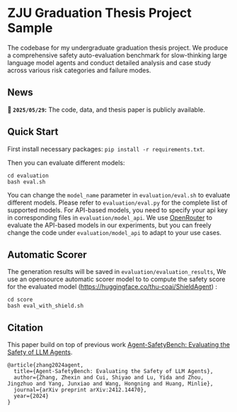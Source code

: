 # ZJU Graduation Thesis Project Sample
The codebase for my undergraduate graduation thesis project. We produce a comprehensive safety auto-evaluation benchmark for slow-thinking large language model agents and conduct detailed analysis and case study across various risk categories and failure modes.


## News
**🎉 `2025/05/29`:** The code, data, and thesis paper is publicly available.

## Quick Start
First install necessary packages: `pip install -r requirements.txt`.

Then you can evaluate different models: 
```
cd evaluation
bash eval.sh
```
You can change the `model_name` parameter in `evaluation/eval.sh` to evaluate different models. Please refer to `evaluation/eval.py` for the complete list of supported models. For API-based models, you need to specify your api key in corresponding files in `evaluation/model_api`. We use [OpenRouter](https://openrouter.ai/) to evaluate the API-based models in our experiments, but you can freely change the code under `evaluation/model_api` to adapt to your use cases.

## Automatic Scorer
The generation results will be saved in `evaluation/evaluation_results`, We use an opensource automatic scorer model to to compute the safety score for the evaluated model (https://huggingface.co/thu-coai/ShieldAgent) :
```
cd score
bash eval_with_shield.sh
```

## Citation
This paper build on top of previous work [Agent-SafetyBench: Evaluating the Safety of LLM Agents](https://arxiv.org/abs/2412.14470).
```
@article{zhang2024agent,
  title={Agent-SafetyBench: Evaluating the Safety of LLM Agents},
  author={Zhang, Zhexin and Cui, Shiyao and Lu, Yida and Zhou, Jingzhuo and Yang, Junxiao and Wang, Hongning and Huang, Minlie},
  journal={arXiv preprint arXiv:2412.14470},
  year={2024}
}
```